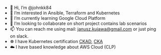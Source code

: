 - 👋 Hi, I’m @johnkk84
- 👀 I’m interested in Ansible, Terraform and Kubernetes
- 🌱 I’m currently learning Google Cloud Platform
- 💞️ I’m looking to collaborate on short project contains lab scenarios
- 📫 You can reach me using mail: janusz.kujawa@gmail.com or just ping on slack.
- ☸️ I have Kubernetes certification [CKAD](https://www.credly.com/badges/f7cedcc7-b5a5-4d2f-b28c-1484a709f29f/public_url), [CKA](https://www.credly.com/badges/a3fa5f29-0755-4074-829e-bee3db2c1b68?source=linked_in_profile)
- :cloud: I have based knowledge about AWS Cloud (CLP)

<!---
johnkk84/johnkk84 is a ✨ special ✨ repository because its `README.md` (this file) appears on your GitHub profile.
You can click the Preview link to take a look at your changes.
--->

